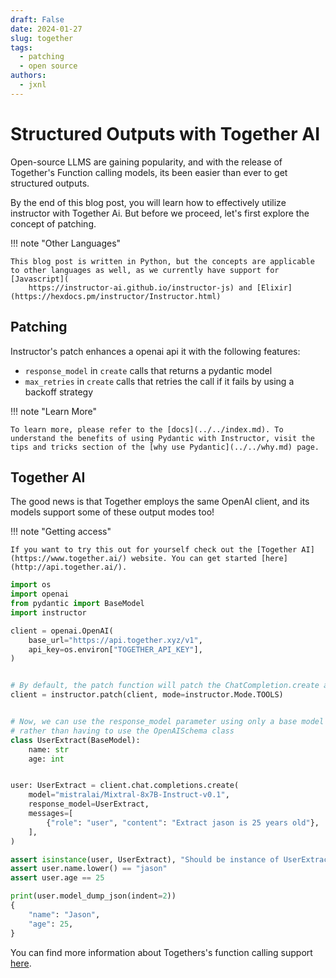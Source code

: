 ```yaml
---
draft: False
date: 2024-01-27
slug: together
tags:
  - patching
  - open source
authors:
  - jxnl
---
```


# Structured Outputs with Together AI

Open-source LLMS are gaining popularity, and with the release of Together's Function calling models, its been easier than ever to get structured outputs.

By the end of this blog post, you will learn how to effectively utilize instructor with Together Ai. But before we proceed, let's first explore the concept of patching.

!!! note "Other Languages"

    This blog post is written in Python, but the concepts are applicable to other languages as well, as we currently have support for [Javascript](
        https://instructor-ai.github.io/instructor-js) and [Elixir](https://hexdocs.pm/instructor/Instructor.html)

<!-- more -->

## Patching

Instructor's patch enhances a openai api it with the following features:

- `response_model` in `create` calls that returns a pydantic model
- `max_retries` in `create` calls that retries the call if it fails by using a backoff strategy

!!! note "Learn More"

    To learn more, please refer to the [docs](../../index.md). To understand the benefits of using Pydantic with Instructor, visit the tips and tricks section of the [why use Pydantic](../../why.md) page.

## Together AI

The good news is that Together employs the same OpenAI client, and its models support some of these output modes too!

!!! note "Getting access"

    If you want to try this out for yourself check out the [Together AI](https://www.together.ai/) website. You can get started [here](http://api.together.ai/).

```python
import os
import openai
from pydantic import BaseModel
import instructor

client = openai.OpenAI(
    base_url="https://api.together.xyz/v1",
    api_key=os.environ["TOGETHER_API_KEY"],
)


# By default, the patch function will patch the ChatCompletion.create and ChatCompletion.acreate methods. to support response_model parameter
client = instructor.patch(client, mode=instructor.Mode.TOOLS)


# Now, we can use the response_model parameter using only a base model
# rather than having to use the OpenAISchema class
class UserExtract(BaseModel):
    name: str
    age: int


user: UserExtract = client.chat.completions.create(
    model="mistralai/Mixtral-8x7B-Instruct-v0.1",
    response_model=UserExtract,
    messages=[
        {"role": "user", "content": "Extract jason is 25 years old"},
    ],
)

assert isinstance(user, UserExtract), "Should be instance of UserExtract"
assert user.name.lower() == "jason"
assert user.age == 25

print(user.model_dump_json(indent=2))
{
    "name": "Jason",
    "age": 25,
}
```

You can find more information about Togethers's function calling support [here](https://docs.together.ai/docs/function-calling).
